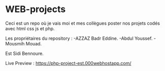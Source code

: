 # WEB-projects

Ceci est un repo où je vais moi et mes collègues poster nos projets codés avec html css js et php.

Les propriétaires du repository :
  -AZZAZ Badr Eddine.
  -Abdul Youssef.
  -Mousmih Mouad.
  
 Est Sidi Bennoure.
 
 Live Preview : https://php-project-est.000webhostapp.com/
